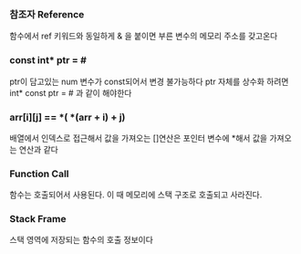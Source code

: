 ### 참조자 Reference

함수에서 ref 키워드와 동일하게 & 을 붙이면 부른 변수의 메모리 주소를 갖고온다 

### const int* ptr = &num;

ptr이 담고있는 num 변수가 const되어서 변경 불가능하다 ptr 자체를 상수화 하려면 int* const ptr = &num; 과 같이 해야한다

### arr[i][j] == *( *(arr + i) + j)

배열에서 인덱스로 접근해서 값을 가져오는 []연산은 포인터 변수에 *해서 값을 가져오는 연산과 같다

### Function Call

함수는 호출되어서 사용된다. 이 때 메모리에 스택 구조로 호출되고 사라진다.

### Stack Frame

스택 영역에 저장되는 함수의 호출 정보이다

